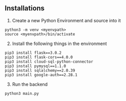 ## Installations 
1. Create a new Python Environment and source into it 
```
python3 -m venv <myenvpath>
source <myenvpath>/bin/activate 
```

2. Install the following things in the environment 
```
pip3 install flask==3.0.2
pip3 install flask-cors==4.0.0
pip3 install cloud-sql-python-connector
pip3 install pymysql==1.1.0
pip3 install sqlalchemy==2.0.39
pip3 install google-auth==2.28.1
```

3. Run the backend 
```
python3 main.py
```